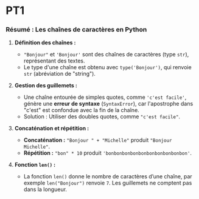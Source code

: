 
# PT1
### Résumé : Les chaînes de caractères en Python

1. **Définition des chaînes :**
    
    - `"Bonjour"` et `'Bonjour'` sont des chaînes de caractères (type `str`), représentant des textes.
    - Le type d'une chaîne est obtenu avec `type('Bonjour')`, qui renvoie `str` (abréviation de "string").
2. **Gestion des guillemets :**
    
    - Une chaîne entourée de simples quotes, comme `'c'est facile'`, génère une **erreur de syntaxe** (`SyntaxError`), car l'apostrophe dans "c'est" est confondue avec la fin de la chaîne.
    - Solution : Utiliser des doubles quotes, comme `"c'est facile"`.
3. **Concaténation et répétition :**
    
    - **Concaténation :** `"Bonjour " + "Michelle"` produit `"Bonjour Michelle"`.
    - **Répétition :** `"bon" * 10` produit `'bonbonbonbonbonbonbonbonbonbon'`.
4. **Fonction `len()` :**
    
    - La fonction `len()` donne le nombre de caractères d’une chaîne, par exemple `len("Bonjour")` renvoie `7`. Les guillemets ne comptent pas dans la longueur.